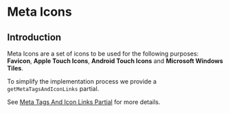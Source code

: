 # Meta Icons

## Introduction

Meta Icons are a set of icons to be used for the following purposes: **Favicon**, **Apple Touch Icons**, **Android Touch Icons** and **Microsoft Windows Tiles**.

To simplify the implementation process we provide a `getMetaTagsAndIconLinks` partial.

See [Meta Tags And Icon Links Partial](partials/meta-tags-and-icon-links) for more details.